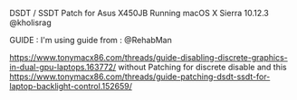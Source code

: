 DSDT / SSDT Patch for Asus X450JB
Running macOS X Sierra 10.12.3
@kholisrag

GUIDE :
I'm using guide from : @RehabMan

https://www.tonymacx86.com/threads/guide-disabling-discrete-graphics-in-dual-gpu-laptops.163772/ without Patching for discrete disable
and this https://www.tonymacx86.com/threads/guide-patching-dsdt-ssdt-for-laptop-backlight-control.152659/
